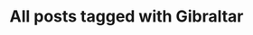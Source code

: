 ---
layout: tag
title: "All posts tagged with Gibraltar"
permalink: /weblog/tags/gibraltar/
taxonomy: Gibraltar
---